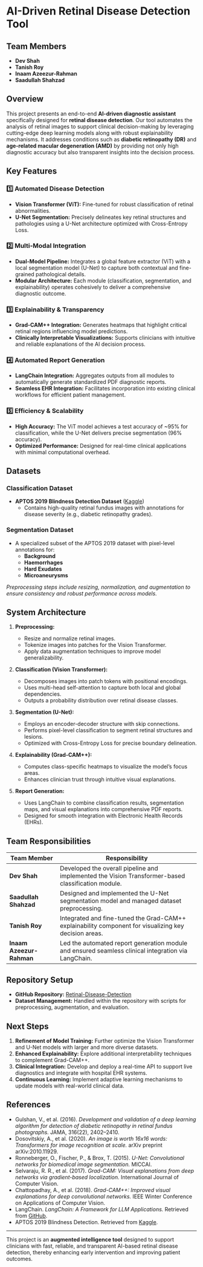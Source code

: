 # AI-Driven Retinal Disease Detection Tool

## Team Members
- **Dev Shah**
- **Tanish Roy**
- **Inaam Azeezur-Rahman**
- **Saadullah Shahzad**

## Overview
This project presents an end-to-end **AI-driven diagnostic assistant** specifically designed for **retinal disease detection**. Our tool automates the analysis of retinal images to support clinical decision-making by leveraging cutting-edge deep learning models along with robust explainability mechanisms. It addresses conditions such as **diabetic retinopathy (DR)** and **age-related macular degeneration (AMD)** by providing not only high diagnostic accuracy but also transparent insights into the decision process.

## Key Features

### 1️⃣ Automated Disease Detection
- **Vision Transformer (ViT):** Fine-tuned for robust classification of retinal abnormalities.
- **U-Net Segmentation:** Precisely delineates key retinal structures and pathologies using a U-Net architecture optimized with Cross-Entropy Loss.

### 2️⃣ Multi-Modal Integration
- **Dual-Model Pipeline:** Integrates a global feature extractor (ViT) with a local segmentation model (U-Net) to capture both contextual and fine-grained pathological details.
- **Modular Architecture:** Each module (classification, segmentation, and explainability) operates cohesively to deliver a comprehensive diagnostic outcome.

### 3️⃣ Explainability & Transparency
- **Grad-CAM++ Integration:** Generates heatmaps that highlight critical retinal regions influencing model predictions.
- **Clinically Interpretable Visualizations:** Supports clinicians with intuitive and reliable explanations of the AI decision process.

### 4️⃣ Automated Report Generation
- **LangChain Integration:** Aggregates outputs from all modules to automatically generate standardized PDF diagnostic reports.
- **Seamless EHR Integration:** Facilitates incorporation into existing clinical workflows for efficient patient management.

### 5️⃣ Efficiency & Scalability
- **High Accuracy:** The ViT model achieves a test accuracy of ~95% for classification, while the U-Net delivers precise segmentation (96% accuracy).
- **Optimized Performance:** Designed for real-time clinical applications with minimal computational overhead.

## Datasets

### Classification Dataset
- **APTOS 2019 Blindness Detection Dataset** ([Kaggle](https://www.kaggle.com/c/aptos2019-blindness-detection))  
  - Contains high-quality retinal fundus images with annotations for disease severity (e.g., diabetic retinopathy grades).

### Segmentation Dataset
- A specialized subset of the APTOS 2019 dataset with pixel-level annotations for:
  - **Background**
  - **Haemorrhages**
  - **Hard Exudates**
  - **Microaneurysms**

*Preprocessing steps include resizing, normalization, and augmentation to ensure consistency and robust performance across models.*

## System Architecture

1. **Preprocessing:**
   - Resize and normalize retinal images.
   - Tokenize images into patches for the Vision Transformer.
   - Apply data augmentation techniques to improve model generalizability.

2. **Classification (Vision Transformer):**
   - Decomposes images into patch tokens with positional encodings.
   - Uses multi-head self-attention to capture both local and global dependencies.
   - Outputs a probability distribution over retinal disease classes.

3. **Segmentation (U-Net):**
   - Employs an encoder-decoder structure with skip connections.
   - Performs pixel-level classification to segment retinal structures and lesions.
   - Optimized with Cross-Entropy Loss for precise boundary delineation.

4. **Explainability (Grad-CAM++):**
   - Computes class-specific heatmaps to visualize the model’s focus areas.
   - Enhances clinician trust through intuitive visual explanations.

5. **Report Generation:**
   - Uses LangChain to combine classification results, segmentation maps, and visual explanations into comprehensive PDF reports.
   - Designed for smooth integration with Electronic Health Records (EHRs).

## Team Responsibilities

| Team Member               | Responsibility                                                                                              |
|---------------------------|-------------------------------------------------------------------------------------------------------------|
| **Dev Shah**              | Developed the overall pipeline and implemented the Vision Transformer-based classification module.        |
| **Saadullah Shahzad**     | Designed and implemented the U-Net segmentation model and managed dataset preprocessing.                   |
| **Tanish Roy**            | Integrated and fine-tuned the Grad-CAM++ explainability component for visualizing key decision areas.       |
| **Inaam Azeezur-Rahman**  | Led the automated report generation module and ensured seamless clinical integration via LangChain.          |

## Repository Setup
- **GitHub Repository:** [Retinal-Disease-Detection](https://github.com/Saadullah-2004/Retinal-Disease-Detection)
- **Dataset Management:** Handled within the repository with scripts for preprocessing, augmentation, and evaluation.

## Next Steps
1. **Refinement of Model Training:** Further optimize the Vision Transformer and U-Net models with larger and more diverse datasets.
2. **Enhanced Explainability:** Explore additional interpretability techniques to complement Grad-CAM++.
3. **Clinical Integration:** Develop and deploy a real-time API to support live diagnostics and integrate with hospital EHR systems.
4. **Continuous Learning:** Implement adaptive learning mechanisms to update models with real-world clinical data.

## References
- Gulshan, V., et al. (2016). *Development and validation of a deep learning algorithm for detection of diabetic retinopathy in retinal fundus photographs.* JAMA, 316(22), 2402–2410.
- Dosovitskiy, A., et al. (2020). *An image is worth 16x16 words: Transformers for image recognition at scale.* arXiv preprint arXiv:2010.11929.
- Ronneberger, O., Fischer, P., & Brox, T. (2015). *U-Net: Convolutional networks for biomedical image segmentation.* MICCAI.
- Selvaraju, R. R., et al. (2017). *Grad-CAM: Visual explanations from deep networks via gradient-based localization.* International Journal of Computer Vision.
- Chattopadhay, A., et al. (2018). *Grad-CAM++: Improved visual explanations for deep convolutional networks.* IEEE Winter Conference on Applications of Computer Vision.
- LangChain. *LangChain: A Framework for LLM Applications.* Retrieved from [GitHub](https://github.com/hwchase17/langchain).
- APTOS 2019 Blindness Detection. Retrieved from [Kaggle](https://www.kaggle.com/c/aptos2019-blindness-detection).

---

This project is an **augmented intelligence tool** designed to support clinicians with fast, reliable, and transparent AI-based retinal disease detection, thereby enhancing early intervention and improving patient outcomes.
